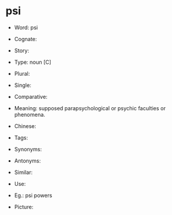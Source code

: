 # psi

- Word: psi
- Cognate: 
- Story: 

- Type: noun [C]
- Plural: 
- Single: 
- Comparative: 
- Meaning: supposed parapsychological or psychic faculties or phenomena.
- Chinese: 
- Tags: 
- Synonyms: 
- Antonyms: 
- Similar: 
- Use: 
- Eg.: psi powers
- Picture: 

